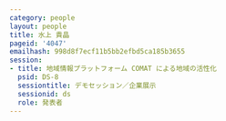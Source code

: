```yaml
---
category: people
layout: people
title: 水上 貴晶
pageid: '4047'
emailhash: 998d8f7ecf11b5bb2efbd5ca185b3655
session:
- title: 地域情報プラットフォーム COMAT による地域の活性化
  psid: DS-8
  sessiontitle: デモセッション／企業展示
  sessionid: ds
  role: 発表者
---
```

